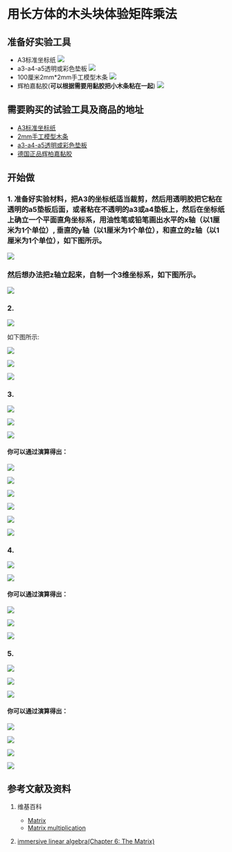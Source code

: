 # 用长方体的木头块体验矩阵乘法

## 准备好实验工具

- A3标准坐标纸
![](/images/线性代数/用长方体的木头块体验矩阵乘法/A3标准坐标纸.jpg)
- a3-a4-a5透明或彩色垫板
![](/images/线性代数/用长方体的木头块体验矩阵乘法/a3-a4-a5透明或彩色垫板.jpg)
- 100厘米2mm*2mm手工模型木条
![](/images/线性代数/用长方体的木头块体验矩阵乘法/2mm手工模型木条.jpg)
- 辉柏嘉黏胶(**可以根据需要用黏胶把小木条粘在一起**)
![](/images/线性代数/用长方体的木头块体验矩阵乘法/辉柏嘉黏胶.jpg)

## 需要购买的试验工具及商品的地址

- [A3标准坐标纸](https://detail.tmall.com/item.htm?id=27142292922&ali_refid=a3_430583_1006:1105863285:N:dZ%20MV6sJ%20YlXqxaoC1QlJw==:77285e2bbcb0cebf9d00068f21bd840f&ali_trackid=1_77285e2bbcb0cebf9d00068f21bd840f&spm=a230r.1.14.1&skuId=3165771512170)
- [2mm手工模型木条](https://item.taobao.com/item.htm?spm=a1z09.2.0.0.7f642e8dJTGJWM&id=543446811425&_u=3c6ncud14e3)
- [a3-a4-a5透明或彩色垫板](https://detail.tmall.com/item.htm?id=572373987578&spm=a1z09.2.0.0.7f642e8dJTGJWM&_u=3c6ncud6913&skuId=3884138486259)
- [德国正品辉柏嘉黏胶](https://detail.tmall.com/item.htm?id=578158176708&spm=a1z09.2.0.0.7f642e8dJTGJWM&_u=3c6ncudc3bc&skuId=3997768894943)

## 开始做

### 1. 准备好实验材料，把A3的坐标纸适当裁剪，然后用透明胶把它粘在透明的a5垫板后面，或者粘在不透明的a3或a4垫板上，然后在坐标纸上确立一个平面直角坐标系，用油性笔或铅笔画出水平的x轴（以1厘米为1个单位）, 垂直的y轴（以1厘米为1个单位），和直立的z轴（以1厘米为1个单位），如下图所示。

![](/images/线性代数/用长方体的木头块体验矩阵乘法/1a1.jpg)

### 然后想办法把z轴立起来，自制一个3维坐标系，如下图所示。

![](/images/线性代数/用长方体的木头块体验矩阵乘法/1a2.jpg)

### 2. 

![](/images/线性代数/用长方体的木头块体验矩阵乘法/2a1.jpg)

如下图所示:

![](/images/线性代数/用长方体的木头块体验矩阵乘法/2a2.jpg)

![](/images/线性代数/用长方体的木头块体验矩阵乘法/2a3.jpg)

![](/images/线性代数/用长方体的木头块体验矩阵乘法/2a4.jpg)

### 3.

![](/images/线性代数/用长方体的木头块体验矩阵乘法/3a1-1.jpg)

![](/images/线性代数/用长方体的木头块体验矩阵乘法/3a1-2.jpg)

![](/images/线性代数/用长方体的木头块体验矩阵乘法/3a1-3.jpg)

#### 你可以通过演算得出：

![](/images/线性代数/用长方体的木头块体验矩阵乘法/3a2.jpg)

![](/images/线性代数/用长方体的木头块体验矩阵乘法/3a3.jpg)

![](/images/线性代数/用长方体的木头块体验矩阵乘法/3a4.jpg)

![](/images/线性代数/用长方体的木头块体验矩阵乘法/3a5.jpg)

![](/images/线性代数/用长方体的木头块体验矩阵乘法/3a6.jpg)

![](/images/线性代数/用长方体的木头块体验矩阵乘法/3a7.jpg)

### 4.

![](/images/线性代数/用长方体的木头块体验矩阵乘法/4a1.jpg)

![](/images/线性代数/用长方体的木头块体验矩阵乘法/4a2.jpg)

#### 你可以通过演算得出：

![](/images/线性代数/用长方体的木头块体验矩阵乘法/4a3.jpg)

![](/images/线性代数/用长方体的木头块体验矩阵乘法/4a4.jpg)

![](/images/线性代数/用长方体的木头块体验矩阵乘法/4a5.jpg)

### 5. 

![](/images/线性代数/用长方体的木头块体验矩阵乘法/5a1.jpg)

![](/images/线性代数/用长方体的木头块体验矩阵乘法/5a2.jpg)

![](/images/线性代数/用长方体的木头块体验矩阵乘法/5a3.jpg)

#### 你可以通过演算得出：

![](/images/线性代数/用长方体的木头块体验矩阵乘法/5a4.jpg)

![](/images/线性代数/用长方体的木头块体验矩阵乘法/5a5.jpg)

![](/images/线性代数/用长方体的木头块体验矩阵乘法/5a6.jpg)

![](/images/线性代数/用长方体的木头块体验矩阵乘法/5a7.jpg)

## 参考文献及资料

1. 维基百科
	- [Matrix](https://en.wikipedia.org/wiki/Matrix_(mathematics)) 
	- [Matrix multiplication](https://en.wikipedia.org/wiki/Matrix_multiplication) 

2. [immersive linear algebra(Chapter 6: The Matrix)](http://immersivemath.com/ila/ch06_matrices/ch06.html)
